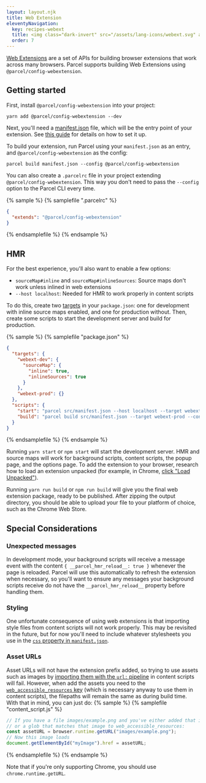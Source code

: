 ```yaml
---
layout: layout.njk
title: Web Extension
eleventyNavigation:
  key: recipes-webext
  title: <img class="dark-invert" src="/assets/lang-icons/webext.svg" alt=""/> Web Extension
  order: 7
---
```


[Web Extensions](https://developer.chrome.com/docs/extensions/) are a set of APIs for building browser extensions that work across many browsers. Parcel supports building Web Extensions using `@parcel/config-webextension`.

## Getting started

First, install `@parcel/config-webextension` into your project:

```shell
yarn add @parcel/config-webextension --dev
```

Next, you'll need a [manifest.json](https://developer.mozilla.org/en-US/docs/Mozilla/Add-ons/WebExtensions/manifest.json) file, which will be the entry point of your extension. See [this guide](https://developer.chrome.com/docs/extensions/mv3/getstarted/) for details on how to set it up.

To build your extension, run Parcel using your `manifest.json` as an entry, and `@parcel/config-webextension` as the config:

```shell
parcel build manifest.json --config @parcel/config-webextension
```

You can also create a `.parcelrc` file in your project extending `@parcel/config-webextension`. This way you don't need to pass the `--config` option to the Parcel CLI every time.

{% sample %}
{% samplefile ".parcelrc" %}

```json
{
  "extends": "@parcel/config-webextension"
}
```

{% endsamplefile %}
{% endsample %}

## HMR

For the best experience, you'll also want to enable a few options:

- `sourceMap#inline` and `sourceMap#inlineSources`: Source maps don't work unless inlined in web extensions
- `--host localhost`: Needed for HMR to work properly in content scripts

To do this, create two [targets](/features/targets/) in your `package.json`: one for development with inline source maps enabled, and one for production without. Then, create some scripts to start the development server and build for production.

{% sample %}
{% samplefile "package.json" %}

```json
{
  "targets": {
    "webext-dev": {
      "sourceMap": {
        "inline": true,
        "inlineSources": true
      }
    },
    "webext-prod": {}
  },
  "scripts": {
    "start": "parcel src/manifest.json --host localhost --target webext-dev --config @parcel/config-webextension",
    "build": "parcel build src/manifest.json --target webext-prod --config @parcel/config-webextension"
  }
}
```

{% endsamplefile %}
{% endsample %}

Running `yarn start` or `npm start` will start the development server. HMR and source maps will work for background scripts, content scripts, the popup page, and the options page. To add the extension to your browser, research how to load an extension unpacked (for example, in Chrome, [click "Load Unpacked"](https://developer.chrome.com/extensions/getstarted#manifest)).

Running `yarn run build` or `npm run build` will give you the final web extension package, ready to be published. After zipping the output directory, you should be able to upload your file to your platform of choice, such as the Chrome Web Store.

## Special Considerations

### Unexpected messages

In development mode, your background scripts will receive a message event with the content `{ __parcel_hmr_reload__: true }` whenever the page is reloaded. Parcel will use this automatically to refresh the extension when necessary, so you'll want to ensure any messages your background scripts receive do not have the `__parcel_hmr_reload__` property before handling them.

### Styling

One unfortunate consequence of using web extensions is that importing style files from content scripts will not work properly. This may be revisited in the future, but for now you'll need to include whatever stylesheets you use in the [`css` property in `manifest.json`](https://developer.mozilla.org/en-US/docs/Mozilla/Add-ons/WebExtensions/manifest.json/content_scripts#css).

### Asset URLs

Asset URLs will not have the extension prefix added, so trying to use assets such as images by [importing them with the `url:` pipeline](</features/plugins#predefined-(offical)-named-pipelines>) in content scripts will fail. However, when add the assets you need to the [`web_accessible_resources` key](https://developer.mozilla.org/en-US/docs/Mozilla/Add-ons/WebExtensions/manifest.json/web_accessible_resources) (which is necessary anyway to use them in content scripts), the filepaths will remain the same as during build time. With that in mind, you can just do:
{% sample %}
{% samplefile "content_script.js" %}

```js
// If you have a file images/example.png and you've either added that image
// or a glob that matches that image to web_accessible_resources:
const assetURL = browser.runtime.getURL("images/example.png");
// Now this image loads
document.getElementById("myImage").href = assetURL;
```

{% endsamplefile %}
{% endsample %}

Note that if you're only supporting Chrome, you should use `chrome.runtime.getURL`.
